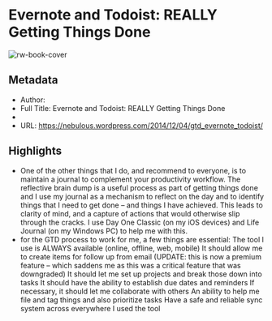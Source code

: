 # Evernote and Todoist: REALLY Getting Things Done

![rw-book-cover](https://readwise-assets.s3.amazonaws.com/static/images/article3.5c705a01b476.png)

## Metadata
- Author: 
- Full Title: Evernote and Todoist: REALLY Getting Things Done
- 
- URL: https://nebulous.wordpress.com/2014/12/04/gtd_evernote_todoist/

## Highlights
- One of the other things that I do, and recommend to everyone, is to maintain a journal to complement your productivity workflow. The reflective brain dump is a useful process as part of getting things done and I use my journal as a mechanism to reflect on the day and to identify things that I need to get done – and things I have achieved. This leads to clarity of mind, and a capture of actions that would otherwise slip through the cracks. I use Day One Classic (on my iOS devices) and Life Journal (on my Windows PC) to help me with this.
- for the GTD process to work for me, a few things are essential:
  The tool I use is ALWAYS available (online, offline, web, mobile)
  It should allow me to create items for follow up from email (UPDATE: this is now a premium feature – which saddens me as this was a critical feature that was downgraded)
  It should let me set up projects and break those down into tasks
  It should have the ability to establish due dates and reminders
  If necessary, it should let me collaborate with others
  An ability to help me file and tag things and also prioritize tasks
  Have a safe and reliable sync system across everywhere I used the tool
